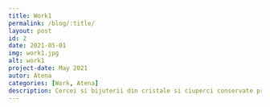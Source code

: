 ```yaml
---
title: Work1
permalink: /blog/:title/ 
layout: post
id: 2
date: 2021-05-01
img: work1.jpg
alt: work1
project-date: May 2021
autor: Atena
categories: [Work, Atena]
description: Cercei si bijuterii din cristale si ciuperci conservate prin deshidratare si acoperire cu rasini.
---
```

